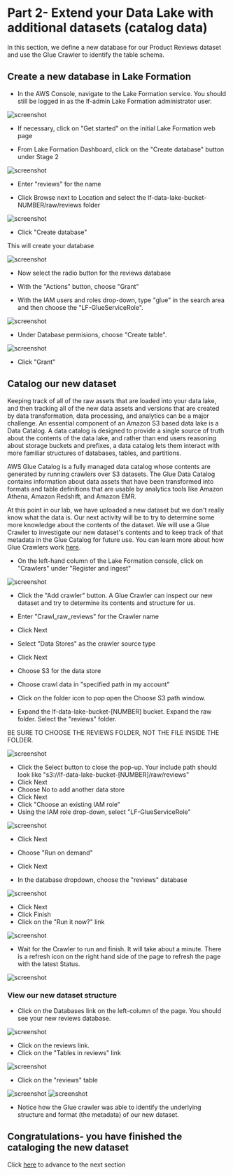 # Part 2- Extend your Data Lake with additional datasets (catalog data)
In this section, we define a new database for our Product Reviews dataset and use the Glue Crawler to identify the table schema.

## Create a new database in Lake Formation

* In the AWS Console, navigate to the Lake Formation service. You should still be logged in as the lf-admin Lake Formation administrator user.

![screenshot](images/New11.png)

* If necessary, click on "Get started" on the initial Lake Formation web page

* From Lake Formation Dashboard, click on the "Create database" button under Stage 2

![screenshot](images/New12.png)

* Enter "reviews" for the name

* Click Browse next to Location and select the lf-data-lake-bucket-NUMBER/raw/reviews folder

![screenshot](images/New13.png)

* Click "Create database"

This will create your database

![screenshot](images/New14.png)

* Now select the radio button for the reviews database

* With the "Actions" button, choose "Grant"

* With the IAM users and roles drop-down, type "glue" in the search area and then choose the "LF-GlueServiceRole".

![screenshot](images/New15.png)

* Under Database permisions, choose "Create table".

![screenshot](images/New16.png)

* Click "Grant"



## Catalog our new dataset
Keeping track of all of the raw assets that are loaded into your data lake, and then tracking all of the new data assets and versions that are created by data transformation, data processing, and analytics can be a major challenge. An essential component of an Amazon S3 based data lake is a Data Catalog. A data catalog is designed to provide a single source of truth about the contents of the data lake, and rather than end users reasoning about storage buckets and prefixes, a data catalog lets them interact with more familiar structures of databases, tables, and partitions.

AWS Glue Catalog is a fully managed data catalog whose contents are generated by running crawlers over S3 datasets. The Glue Data Catalog contains information about data assets that have been transformed into formats and table definitions that are usable by analytics tools like Amazon Athena, Amazon Redshift, and Amazon EMR.

At this point in our lab, we have uploaded a new dataset but we don't really know what the data is.  Our next activity will be to try to determine some more knowledge about the contents of the dataset.  We will use a Glue Crawler to investigate our new dataset's contents and to keep track of that metadata in the Glue Catalog for future use.  You can learn more about how Glue Crawlers work [here](https://docs.aws.amazon.com/glue/latest/dg/populate-data-catalog.html).

* On the left-hand column of the Lake Formation console, click on "Crawlers" under "Register and ingest"


![screenshot](images/New18.png)

* Click the "Add crawler" button.  A Glue Crawler can inspect our new dataset and try to determine its contents and structure for us.

* Enter "Crawl_raw_reviews" for the Crawler name
* Click Next
* Select "Data Stores" as the crawler source type
* Click Next
* Choose S3 for the data store
* Choose crawl data in "specified path in my account"
* Click on the folder icon to pop open the Choose S3 path window.
* Expand the lf-data-lake-bucket-[NUMBER] bucket.  Expand the raw folder. Select the "reviews" folder.



BE SURE TO CHOOSE THE REVIEWS FOLDER, NOT THE FILE INSIDE THE FOLDER.

![screenshot](images/New19.png)

* Click the Select button to close the pop-up.  Your include path should look like "s3://lf-data-lake-bucket-[NUMBER]/raw/reviews"
* Click Next
* Choose No to add another data store
* Click Next
* Click "Choose an existing IAM role"
* Using the IAM role drop-down, select "LF-GlueServiceRole"

![screenshot](images/New20.png)

* Click Next
* Choose "Run on demand"
* Click Next


* In the database dropdown, choose the "reviews" database

![screenshot](images/New21.png)

* Click Next
* Click Finish
* Click on the "Run it now?" link

![screenshot](images/Glue6.png)

* Wait for the Crawler to run and finish.  It will take about a minute.  There is a refresh icon on the right hand side of the page to refresh the page with the latest Status.

![screenshot](images/New22.png)

### View our new dataset structure

* Click on the Databases link on the left-column of the page.  You should see your new reviews database.

![screenshot](images/New23.png)

* Click on the reviews link.
* Click on the "Tables in reviews" link

![screenshot](images/New24.png)

* Click on the "reviews" table

![screenshot](images/Glue10.png)
![screenshot](images/Glue11.png)

* Notice how the Glue crawler was able to identify the underlying structure and format (the metadata) of our new dataset.

## Congratulations- you have finished the cataloging the new dataset

Click [here](../NewLab1e.md) to advance to the next section